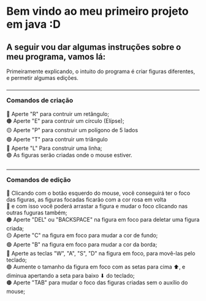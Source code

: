 <h1> Bem vindo ao meu primeiro projeto em java :D </h1>

<h2> A seguir vou dar algumas instruções sobre o meu programa, vamos lá:</h2>

Primeiramente explicando, o intuito do programa é criar figuras diferentes, e permetir algumas edições.

<h3> <hr>Comandos de criação</hr> </h3>
🔴 Aperte "R" para contruir um retângulo; <br>
🟠 Aperte "E" para contruir um círculo (Elípse); <br>
🟡 Aperte "P" para construir um polígono de 5 lados <br>
🟢 Aperte "T" para contruir um triângulo <br>
🔵 Aperte "L" Para construir uma linha; <br>
🟣 As figuras serão criadas onde o mouse estiver.

<h3> <hr>Comandos de edição</hr> </h3>
🔴 Clicando com o botão esquerdo do mouse, você conseguirá ter o foco das figuras, as figuras focadas ficarão com a cor rosa em volta <br>
🔴 e com isso você poderá arrastar a figura e mudar o foco clicando nas outras fuguras também; <br>
🟠 Aperte "DEL" ou "BACKSPACE" na figura em foco para deletar uma figura criada; <br>
🟡 Aperte "C" na figura em foco para mudar a cor de fundo; <br>
🟢 Aperte "B" na figura em foco para mudar a cor da borda; <br>
🔵 Aperte as teclas "W", "A", "S", "D" na figura em foco, para movê-las pelo teclado; <br>
🟣 Aumente o tamanho da figura em foco com as setas para cima ⬆, e diminua apertando a seta para baixo ⬇ do teclado;<br>
🟤 Aperte "TAB" para mudar o foco das figuras criadas sem o auxílio do mouse;<br>

